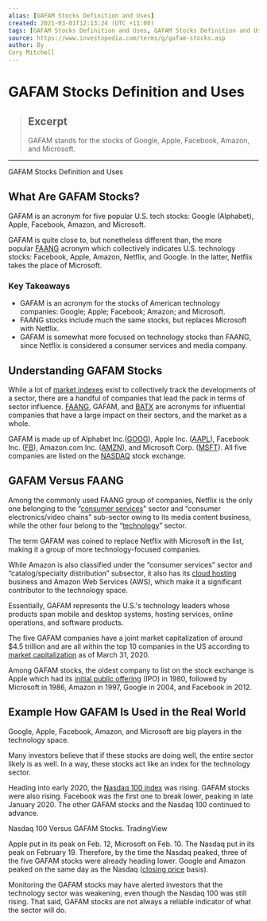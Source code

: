 ```yaml
---
alias: [GAFAM Stocks Definition and Uses]
created: 2021-03-01T12:13:24 (UTC +11:00)
tags: [GAFAM Stocks Definition and Uses, GAFAM Stocks Definition and Uses]
source: https://www.investopedia.com/terms/g/gafam-stocks.asp
author: By
Cory Mitchell
---
```


# GAFAM Stocks Definition and Uses

> ## Excerpt
> GAFAM stands for the stocks of Google, Apple, Facebook, Amazon, and Microsoft.

---

GAFAM Stocks Definition and Uses
## What Are GAFAM Stocks?

GAFAM is an acronym for five popular U.S. tech stocks: Google (Alphabet), Apple, Facebook, Amazon, and Microsoft. 

GAFAM is quite close to, but nonetheless different than, the more popular [FAANG](https://www.investopedia.com/terms/f/faang-stocks.asp) acronym which collectively indicates U.S. technology stocks: Facebook, Apple, Amazon, Netflix, and Google. In the latter, Netflix takes the place of Microsoft.

### Key Takeaways

-   GAFAM is an acronym for the stocks of American technology companies: Google; Apple; Facebook; Amazon; and Microsoft.
-   FAANG stocks include much the same stocks, but replaces Microsoft with Netflix.
-   GAFAM is somewhat more focused on technology stocks than FAANG, since Netflix is considered a consumer services and media company.

## Understanding GAFAM Stocks

While a lot of [market indexes](https://www.investopedia.com/terms/m/marketindex.asp) exist to collectively track the developments of a sector, there are a handful of companies that lead the pack in terms of sector influence. [FAANG](https://www.investopedia.com/terms/f/faang-stocks.asp), GAFAM, and [BATX](https://www.investopedia.com/terms/b/batx-stocks.asp) are acronyms for influential companies that have a large impact on their sectors, and the market as a whole.

GAFAM is made up of Alphabet Inc.([GOOG](https://www.investopedia.com/markets/quote?tvwidgetsymbol=googl)), Apple Inc. ([AAPL](https://www.investopedia.com/markets/quote?tvwidgetsymbol=aapl)), Facebook Inc. ([FB](https://www.investopedia.com/markets/quote?tvwidgetsymbol=fb)), Amazon.com Inc. ([AMZN](https://www.investopedia.com/markets/quote?tvwidgetsymbol=amzn)), and Microsoft Corp. ([MSFT](https://www.investopedia.com/markets/quote?tvwidgetsymbol=msft)). All five companies are listed on the [NASDAQ](https://www.investopedia.com/terms/n/nasdaq.asp) stock exchange.

## GAFAM Versus FAANG

Among the commonly used FAANG group of companies, Netflix is the only one belonging to the “[consumer services](https://www.investopedia.com/terms/c/customer-service.asp)” sector and “consumer electronics/video chains” sub-sector owing to its media content business, while the other four belong to the “[technology](https://www.investopedia.com/terms/t/technology_sector.asp)” sector.

The term GAFAM was coined to replace Netflix with Microsoft in the list, making it a group of more technology-focused companies.

While Amazon is also classified under the “consumer services” sector and “catalog/specialty distribution” subsector, it also has its [cloud hosting](https://www.investopedia.com/terms/c/cloud-computing.asp) business and Amazon Web Services (AWS), which make it a significant contributor to the technology space.

Essentially, GAFAM represents the U.S.'s technology leaders whose products span mobile and desktop systems, hosting services, online operations, and software products.

The five GAFAM companies have a joint market capitalization of around $4.5 trillion and are all within the top 10 companies in the US according to [market capitalization](https://www.investopedia.com/investing/market-capitalization-defined/) as of March 31, 2020.

Among GAFAM stocks, the oldest company to list on the stock exchange is Apple which had its [initial public offering](https://www.investopedia.com/terms/i/ipo.asp) (IPO) in 1980, followed by Microsoft in 1986, Amazon in 1997, Google in 2004, and Facebook in 2012.

## Example How GAFAM Is Used in the Real World

Google, Apple, Facebook, Amazon, and Microsoft are big players in the technology space.

Many investors believe that if these stocks are doing well, the entire sector likely is as well. In a way, these stocks act like an index for the technology sector.

Heading into early 2020, the [Nasdaq 100 index](https://www.investopedia.com/terms/n/nasdaq100.asp) was rising. GAFAM stocks were also rising. Facebook was the first one to break lower, peaking in late January 2020. The other GAFAM stocks and the Nasdaq 100 continued to advance.

Nasdaq 100 Versus GAFAM Stocks. TradingView

Apple put in its peak on Feb. 12, Microsoft on Feb. 10. The Nasdaq put in its peak on February 19. Therefore, by the time the Nasdaq peaked, three of the five GAFAM stocks were already heading lower. Google and Amazon peaked on the same day as the Nasdaq ([closing price](https://www.investopedia.com/terms/c/closingprice.asp) basis).

Monitoring the GAFAM stocks may have alerted investors that the technology sector was weakening, even though the Nasdaq 100 was still rising. That said, GAFAM stocks are not always a reliable indicator of what the sector will do.
